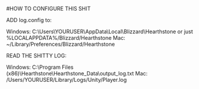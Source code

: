 #HOW TO CONFIGURE THIS SHIT

ADD log.config to:

Windows: C:\Users\YOURUSER\AppData\Local\Blizzard\Hearthstone or just %LOCALAPPDATA%/Blizzard/Hearthstone
Mac: ~/Library/Preferences/Blizzard/Hearthstone

READ THE SHITTY LOG:

Windows: C:\Program Files (x86)\Hearthstone\Hearthstone_Data\output_log.txt
Mac: /Users/YOURUSER/Library/Logs/Unity/Player.log